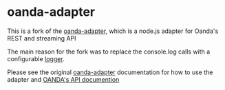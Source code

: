 oanda-adapter
=============

This is a fork of the [oanda-adapter](https://github.com/Cloud9Trader/oanda-adapter), which is a node.js adapter for Oanda's REST and streaming API

The main reason for the fork was to replace the console.log calls with a configurable [logger](https://github.com/naddison36/logger).

Please see the original [oanda-adapter](https://github.com/Cloud9Trader/oanda-adapter) documentation for how to use the adapter and [OANDA's API documention](http://developer.oanda.com/rest-live/development-guide/)